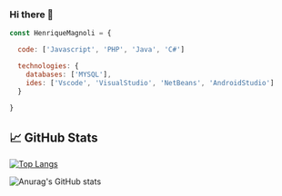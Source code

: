 ### Hi there 👋

```javascript
const HenriqueMagnoli = {

  code: ['Javascript', 'PHP', 'Java', 'C#']

  technologies: {
    databases: ['MYSQL'],
    ides: ['Vscode', 'VisualStudio', 'NetBeans', 'AndroidStudio']
  }
  
}
```

## &#x1f4c8; GitHub Stats

[![Top Langs](https://github-readme-stats.vercel.app/api/top-langs/?username=JoaoCordeir0&layout=compact&theme=tokyonight)](https://github.com/henriquemagnoli)


![Anurag's GitHub stats](https://github-readme-stats.vercel.app/api?username=henriquemagnoli&show_icons=true&theme=tokyonight)

<!--
**henriquemagnoli/HenriqueMagnoli** is a ✨ _special_ ✨ repository because its `README.md` (this file) appears on your GitHub profile.

Here are some ideas to get you started:

- 🔭 I’m currently working on ...
- 🌱 I’m currently learning ...
- 👯 I’m looking to collaborate on ...
- 🤔 I’m looking for help with ...
- 💬 Ask me about ...
- 📫 How to reach me: ...
- 😄 Pronouns: ...
- ⚡ Fun fact: ...
-->
